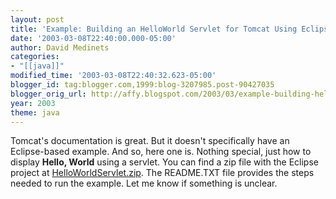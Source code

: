 ```yaml
---
layout: post
title: 'Example: Building an HelloWorld Servlet for Tomcat Using Eclipse'
date: '2003-03-08T22:40:00.000-05:00'
author: David Medinets
categories:
- "[[java]]"
modified_time: '2003-03-08T22:40:32.623-05:00'
blogger_id: tag:blogger.com,1999:blog-3207985.post-90427035
blogger_orig_url: http://affy.blogspot.com/2003/03/example-building-helloworld-servlet.md
year: 2003
theme: java
---
```


<p>Tomcat's documentation is great. But it doesn't specifically have an Eclipse-based example. And so, here one is.
    Nothing special, just how to display <b>Hello, World</b> using a servlet. You can find a zip file with the Eclipse
    project at <a href="/asset/HelloWorldServlet.zip">HelloWorldServlet.zip</a>. The README.TXT file provides the steps
    needed to run the example. Let me know if something is unclear.</p>